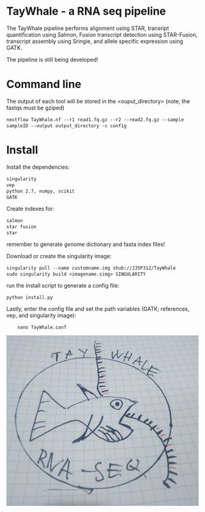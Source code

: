 # TayWhale - a RNA seq pipeline
The TayWhale pipeline performs alignment using STAR, transript quantification using Salmon, Fusion transcript detection using STAR-Fusion, transcript assembly using Sringie, and allele specific expression using GATK.

The pipeline is still being developed!

# Command line
The output of each tool will be stored in the <ouput_directory> (note, the fastqs must be gziped)

    nextflow TayWhale.nf --r1 read1.fq.gz --r2 --read2.fq.gz --sample sampleID --output output_directory -c config

# Install
Install the dependencies:

	singularity
	vep
	python 2.7, numpy, scikit
	GATK

Create indexes for:

	salmon
	star fusion
	star
	
remember to generate genome dictionary and fasta index files!

Download or create the singularity image:

	singularity pull --name customname.img shub://J35P312/TayWhale
	sudo singularity build <imagename.simg> SINGULARITY

run the install script to generate a config file:

	python install.py

Lastly, enter the config file and set the path variables (GATK; references, vep, and singularity image):

        nano TayWhale.conf


![TayWhale](TayWhale.jpg)
